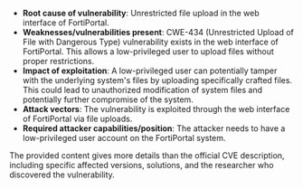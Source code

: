 - **Root cause of vulnerability**: Unrestricted file upload in the web interface of FortiPortal.
- **Weaknesses/vulnerabilities present**: CWE-434 (Unrestricted Upload of File with Dangerous Type) vulnerability exists in the web interface of FortiPortal. This allows a low-privileged user to upload files without proper restrictions.
- **Impact of exploitation**: A low-privileged user can potentially tamper with the underlying system's files by uploading specifically crafted files. This could lead to unauthorized modification of system files and potentially further compromise of the system.
- **Attack vectors**: The vulnerability is exploited through the web interface of FortiPortal via file uploads.
- **Required attacker capabilities/position**: The attacker needs to have a low-privileged user account on the FortiPortal system.

The provided content gives more details than the official CVE description, including specific affected versions, solutions, and the researcher who discovered the vulnerability.
